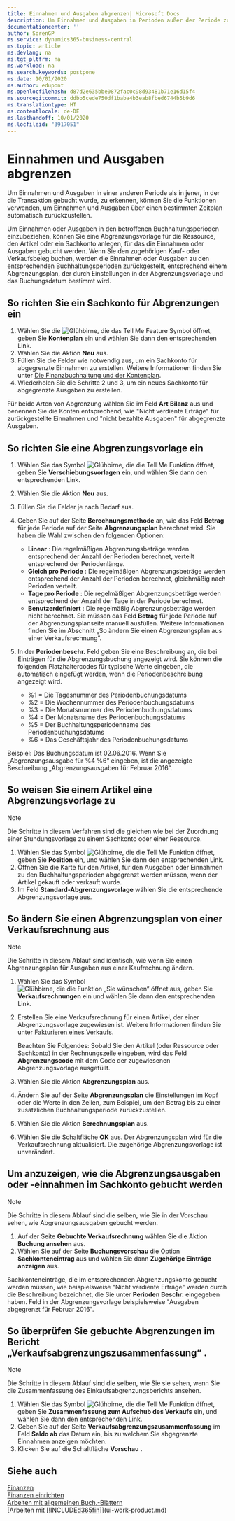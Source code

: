 ```yaml
---
title: Einnahmen und Ausgaben abgrenzen| Microsoft Docs
description: Um Einnahmen und Ausgaben in Perioden außer der Periode zu erkennen, in der die Transaktion gebucht wird, können Sie Funktionen verwenden, um Einnahmen und Ausgaben über einen bestimmten Zeitplan automatisch zurückzustellen.
documentationcenter: ''
author: SorenGP
ms.service: dynamics365-business-central
ms.topic: article
ms.devlang: na
ms.tgt_pltfrm: na
ms.workload: na
ms.search.keywords: postpone
ms.date: 10/01/2020
ms.author: edupont
ms.openlocfilehash: d87d2e635bbe0872fac0c98d93481b71e16d15f4
ms.sourcegitcommit: ddbb5cede750df1baba4b3eab8fbed6744b5b9d6
ms.translationtype: HT
ms.contentlocale: de-DE
ms.lasthandoff: 10/01/2020
ms.locfileid: "3917051"
---
```

# <a name="defer-revenues-and-expenses"></a>Einnahmen und Ausgaben abgrenzen
Um Einnahmen und Ausgaben in einer anderen Periode als in jener, in der die Transaktion gebucht wurde, zu erkennen, können Sie die Funktionen verwenden, um Einnahmen und Ausgaben über einen bestimmten Zeitplan automatisch zurückzustellen.

Um Einnahmen oder Ausgaben in den betroffenen Buchhaltungsperioden einzubeziehen, können Sie eine Abgrenzungsvorlage für die Ressource, den Artikel oder ein Sachkonto anlegen, für das die Einnahmen oder Ausgaben gebucht werden. Wenn Sie den zugehörigen Kauf- oder Verkaufsbeleg buchen, werden die Einnahmen oder Ausgaben zu den entsprechenden Buchhaltungsperioden zurückgestellt, entsprechend einem Abgrenzungsplan, der durch Einstellungen in der Abgrenzungsvorlage und das Buchungsdatum bestimmt wird.

## <a name="to-set-up-a-gl-account-for-deferral"></a>So richten Sie ein Sachkonto für Abgrenzungen ein
1. Wählen Sie die ![Glühbirne, die das Tell Me Feature](media/ui-search/search_small.png "Was möchten Sie tun?") Symbol öffnet, geben Sie **Kontenplan** ein und wählen Sie dann den entsprechenden Link.
2. Wählen Sie die Aktion **Neu** aus.
3. Füllen Sie die Felder wie notwendig aus, um ein Sachkonto für abgegrenzte Einnahmen zu erstellen. Weitere Informationen finden Sie unter [Die Finanzbuchhaltung und der Kontenplan](finance-general-ledger.md).
4. Wiederholen Sie die Schritte 2 und 3, um ein neues Sachkonto für abgegrenzte Ausgaben zu erstellen.

Für beide Arten von Abgrenzung wählen Sie im Feld **Art** **Bilanz** aus und benennen Sie die Konten entsprechend, wie "Nicht verdiente Erträge" für zurückgestellte Einnahmen und "nicht bezahlte Ausgaben" für abgegrenzte Ausgaben.

## <a name="to-set-up-a-deferral-template"></a>So richten Sie eine Abgrenzungsvorlage ein
1. Wählen Sie das Symbol ![Glühbirne, die die Tell Me Funktion öffnet](media/ui-search/search_small.png "Was möchten Sie tun?"), geben Sie **Verschiebungsvorlagen** ein, und wählen Sie dann den entsprechenden Link.
2. Wählen Sie die Aktion **Neu** aus.
3. Füllen Sie die Felder je nach Bedarf aus.
4. Geben Sie auf der Seite **Berechnungsmethode** an, wie das Feld **Betrag** für jede Periode auf der Seite **Abgrenzungsplan** berechnet wird. Sie haben die Wahl zwischen den folgenden Optionen:

   * **Linear** : Die regelmäßigen Abgrenzungsbeträge werden entsprechend der Anzahl der Perioden berechnet, verteilt entsprechend der Periodenlänge.
   * **Gleich pro Periode** : Die regelmäßigen Abgrenzungsbeträge werden entsprechend der Anzahl der Perioden berechnet, gleichmäßig nach Perioden verteilt.
   * **Tage pro Periode** : Die regelmäßigen Abgrenzungsbeträge werden entsprechend der Anzahl der Tage in der Periode berechnet.
   * **Benutzerdefiniert** : Die regelmäßig Abgrenzungsbeträge werden nicht berechnet. Sie müssen das Feld **Betrag** für jede Periode auf der Abgrenzungsplanseite manuell ausfüllen. Weitere Informationen finden Sie im Abschnitt „So ändern Sie einen Abgrenzungsplan aus einer Verkaufsrechnung”.
5. In der **Periodenbeschr.** Feld geben Sie eine Beschreibung an, die bei Einträgen für die Abgrenzungsbuchung angezeigt wird. Sie können die folgenden Platzhaltercodes für typische Werte eingeben, die automatisch eingefügt werden, wenn die Periodenbeschreibung angezeigt wird.

   * %1 = Die Tagesnummer des Periodenbuchungsdatums
   * %2 = Die Wochennummer des Periodenbuchungsdatums
   * %3 = Die Monatsnummer des Periodenbuchungsdatums
   * %4 = Der Monatsname des Periodenbuchungsdatums
   * %5 = Der Buchhaltungsperiodenname des Periodenbuchungsdatums
   * %6 = Das Geschäftsjahr des Periodenbuchungsdatums

Beispiel: Das Buchungsdatum ist 02.06.2016. Wenn Sie „Abgrenzungsausgabe für %4 %6“ eingeben, ist die angezeigte Beschreibung „Abgrenzungsausgaben für Februar 2016“.

## <a name="to-assign-a-deferral-template-to-an-item"></a>So weisen Sie einem Artikel eine Abgrenzungsvorlage zu
> [!NOTE]  
>   Die Schritte in diesem Verfahren sind die gleichen wie bei der Zuordnung einer Stundungsvorlage zu einem Sachkonto oder einer Ressource.
1. Wählen Sie das Symbol ![Glühbirne, die die Tell Me Funktion öffnet](media/ui-search/search_small.png "Was möchten Sie tun?"), geben Sie **Position** ein, und wählen Sie dann den entsprechenden Link.
2. Öffnen Sie die Karte für den Artikel, für den Ausgaben oder Einnahmen zu den Buchhaltungsperioden abgegrenzt werden müssen, wenn der Artikel gekauft oder verkauft wurde.
3. Im Feld **Standard-Abgrenzungsvorlage** wählen Sie die entsprechende Abgrenzungsvorlage aus.

## <a name="to-change-a-deferral-schedule-from-a-sales-invoice"></a>So ändern Sie einen Abgrenzungsplan von einer Verkaufsrechnung aus
> [!NOTE]  
>   Die Schritte in diesem Ablauf sind identisch, wie wenn Sie einen Abgrenzungsplan für Ausgaben aus einer Kaufrechnung ändern.

1. Wählen Sie das Symbol ![Glühbirne, die die Funktion „Sie wünschen“ öffnet](media/ui-search/search_small.png "Was möchten Sie tun?") aus, geben Sie **Verkaufsrechnungen** ein und wählen Sie dann den entsprechenden Link.
2. Erstellen Sie eine Verkaufsrechnung für einen Artikel, der einer Abgrenzungsvorlage zugewiesen ist. Weitere Informationen finden Sie unter [Fakturieren eines Verkaufs](sales-how-invoice-sales.md).

    Beachten Sie Folgendes: Sobald Sie den Artikel (oder Ressource oder Sachkonto) in der Rechnungszeile eingeben, wird das Feld **Abgrenzungscode** mit dem Code der zugewiesenen Abgrenzungsvorlage ausgefüllt.
3. Wählen Sie die Aktion **Abgrenzungsplan** aus.
4. Ändern Sie auf der Seite **Abgrenzungsplan** die Einstellungen im Kopf oder die Werte in den Zeilen, zum Beispiel, um den Betrag bis zu einer zusätzlichen Buchhaltungsperiode zurückzustellen.
5. Wählen Sie die Aktion **Berechnungsplan** aus.
6. Wählen Sie die Schaltfläche **OK** aus. Der Abgrenzungsplan wird für die Verkaufsrechnung aktualisiert. Die zugehörige Abgrenzungsvorlage ist unverändert.

## <a name="to-preview-how-deferred-revenues-or-expenses-will-be-posted-to-the-general-ledger"></a>Um anzuzeigen, wie die Abgrenzungsausgaben oder -einnahmen im Sachkonto gebucht werden
> [!NOTE]  
>   Die Schritte in diesem Ablauf sind die selben, wie Sie in der Vorschau sehen, wie Abgrenzungsausgaben gebucht werden.

1. Auf der Seite **Gebuchte Verkaufsrechnung** wählen Sie die Aktion **Buchung ansehen** aus.
2. Wählen Sie auf der Seite **Buchungsvorschau** die Option **Sachkonteneintrag** aus und wählen Sie dann **Zugehörige Einträge anzeigen** aus.

Sachkonteneinträge, die im entsprechenden Abgrenzungskonto gebucht werden müssen, wie beispielsweise "Nicht verdiente Erträge" werden durch die Beschreibung bezeichnet, die Sie unter **Perioden Beschr.** eingegeben haben. Feld in der Abgrenzungsvorlage beispielsweise "Ausgaben abgegrenzt für Februar 2016".

## <a name="to-review-posted-deferrals-in-the-sales-deferral-summary-report"></a>So überprüfen Sie gebuchte Abgrenzungen im Bericht „Verkaufsabgrenzungszusammenfassung” .
> [!NOTE]  
>   Die Schritte in diesem Ablauf sind die selben, wie Sie sie sehen, wenn Sie die Zusammenfassung des Einkaufsabgrenzungsberichts ansehen.

1. Wählen Sie das Symbol ![Glühbirne, die die Tell Me Funktion öffnet](media/ui-search/search_small.png "Was möchten Sie tun?"), geben Sie **Zusammenfassung zum Aufschub des Verkaufs** ein, und wählen Sie dann den entsprechenden Link.
2. Geben Sie auf der Seite **Verkaufsabgrenzungszusammenfassung** im Feld **Saldo ab** das Datum ein, bis zu welchem Sie abgegrenzte Einnahmen anzeigen möchten.
3. Klicken Sie auf die Schaltfläche **Vorschau** .

## <a name="see-also"></a>Siehe auch
[Finanzen](finance.md)  
[Finanzen einrichten](finance-setup-finance.md)  
[Arbeiten mit allgemeinen Buch.-Blättern](ui-work-general-journals.md)  
[Arbeiten mit [!INCLUDE[d365fin](includes/d365fin_md.md)]](ui-work-product.md)
